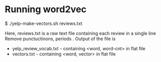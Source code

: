 # Running word2vec
$ ./yelp-make-vectors.sh reviews.txt 

Here, reviews.txt is a raw text file containing each review in a single line  Remove punctuctinons, periods . Output of the file is 
* yelp_review_vocab.txt - containing <word, word-cnt> in flat file
* vectors.txt - containing <word, vector> in flat file
